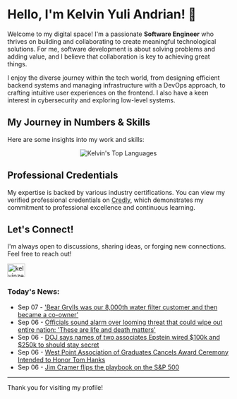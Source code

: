 # Hello, I'm Kelvin Yuli Andrian! 👋

Welcome to my digital space! I'm a passionate **Software Engineer** who thrives on building and collaborating to create meaningful technological solutions. For me, software development is about solving problems and adding value, and I believe that collaboration is key to achieving great things.

I enjoy the diverse journey within the tech world, from designing efficient backend systems and managing infrastructure with a DevOps approach, to crafting intuitive user experiences on the frontend. I also have a keen interest in cybersecurity and exploring low-level systems.

## My Journey in Numbers & Skills

Here are some insights into my work and skills:

<p align="center">
  <img src="https://github-readme-stats.vercel.app/api/top-langs/?username=kelvinzer0&layout=compact&theme=radical" alt="Kelvin's Top Languages" />
</p>

## Professional Credentials

My expertise is backed by various industry certifications. You can view my verified professional credentials on [Credly](https://www.credly.com/users/kelvin-yuli-andrian/badges), which demonstrates my commitment to professional excellence and continuous learning.

## Let's Connect!

I'm always open to discussions, sharing ideas, or forging new connections. Feel free to reach out!

<p align="left">
    <a href="https://linkedin.com/in/kelvinzero" target="blank"><img align="center" src="https://cdn.jsdelivr.net/npm/simple-icons@3.0.1/icons/linkedin.svg" alt="kelvinzero" height="30" width="40" /></a>
</p>

### Today's News:

<!-- feed start -->
- Sep 07 - ['Bear Grylls was our 8,000th water filter customer and then became a co-owner'](https://uk.finance.yahoo.com/news/water-filter-water2-bear-grylls-050052958.html)
- Sep 06 - [Officials sound alarm over looming threat that could wipe out entire nation: 'These are life and death matters'](https://www.yahoo.com/news/articles/officials-sound-alarm-over-looming-230000863.html)
- Sep 06 - [DOJ says names of two associates Epstein wired $100k and $250k to should stay secret](https://www.yahoo.com/news/articles/doj-says-names-two-associates-182943515.html)
- Sep 06 - [West Point Association of Graduates Cancels Award Ceremony Intended to Honor Tom Hanks](https://www.yahoo.com/news/articles/west-point-association-graduates-cancels-182225827.html)
- Sep 06 - [Jim Cramer flips the playbook on the S&P 500](https://finance.yahoo.com/news/jim-cramer-flips-playbook-p-181700932.html)
<!-- feed end -->

---

Thank you for visiting my profile!
